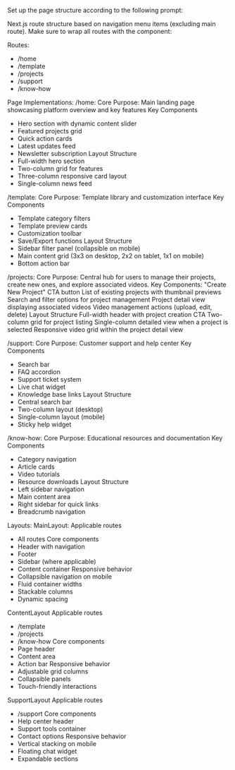 Set up the page structure according to the following prompt:
   
<page-structure-prompt>
Next.js route structure based on navigation menu items (excluding main route). Make sure to wrap all routes with the component:

Routes:
- /home
- /template
- /projects
- /support
- /know-how

Page Implementations:
/home:
Core Purpose: Main landing page showcasing platform overview and key features
Key Components
- Hero section with dynamic content slider
- Featured projects grid
- Quick action cards
- Latest updates feed
- Newsletter subscription
Layout Structure
- Full-width hero section
- Two-column grid for features
- Three-column responsive card layout
- Single-column news feed

/template:
Core Purpose: Template library and customization interface
Key Components
- Template category filters
- Template preview cards
- Customization toolbar
- Save/Export functions
Layout Structure
- Sidebar filter panel (collapsible on mobile)
- Main content grid (3x3 on desktop, 2x2 on tablet, 1x1 on mobile)
- Bottom action bar

/projects:
Core Purpose: Central hub for users to manage their projects, create new ones, and explore associated videos.
Key Components: "Create New Project" CTA button
List of existing projects with thumbnail previews
Search and filter options for project management
Project detail view displaying associated videos
Video management actions (upload, edit, delete)
Layout Structure
Full-width header with project creation CTA
Two-column grid for project listing
Single-column detailed view when a project is selected
Responsive video grid within the project detail view

/support:
Core Purpose: Customer support and help center
Key Components
- Search bar
- FAQ accordion
- Support ticket system
- Live chat widget
- Knowledge base links
Layout Structure
- Central search bar
- Two-column layout (desktop)
- Single-column layout (mobile)
- Sticky help widget

/know-how:
Core Purpose: Educational resources and documentation
Key Components
- Category navigation
- Article cards
- Video tutorials
- Resource downloads
Layout Structure
- Left sidebar navigation
- Main content area
- Right sidebar for quick links
- Breadcrumb navigation

Layouts:
MainLayout:
Applicable routes
- All routes
Core components
- Header with navigation
- Footer
- Sidebar (where applicable)
- Content container
Responsive behavior
- Collapsible navigation on mobile
- Fluid container widths
- Stackable columns
- Dynamic spacing

ContentLayout
Applicable routes
- /template
- /projects
- /know-how
Core components
- Page header
- Content area
- Action bar
Responsive behavior
- Adjustable grid columns
- Collapsible panels
- Touch-friendly interactions

SupportLayout
Applicable routes
- /support
Core components
- Help center header
- Support tools container
- Contact options
Responsive behavior
- Vertical stacking on mobile
- Floating chat widget
- Expandable sections
</page-structure-prompt>